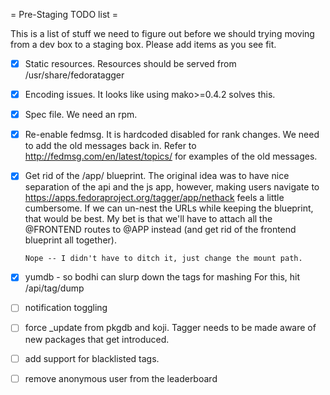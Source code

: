 = Pre-Staging TODO list =

This is a list of stuff we need to figure out before we should trying
moving from a dev box to a staging box.  Please add items as you see fit.

- [x] Static resources.  Resources should be served from
      /usr/share/fedoratagger
- [x] Encoding issues.  It looks like using mako>=0.4.2 solves this.
- [x] Spec file.  We need an rpm.
- [x] Re-enable fedmsg.  It is hardcoded disabled for rank changes.  We need
      to add the old messages back in.  Refer to
      http://fedmsg.com/en/latest/topics/ for examples of the old messages.
- [x] Get rid of the /app/ blueprint.  The original idea was to have nice
      separation of the api and the js app, however, making users navigate
      to https://apps.fedoraproject.org/tagger/app/nethack feels a little
      cumbersome.  If we can un-nest the URLs while keeping the blueprint,
      that would be best.  My bet is that we'll have to attach all the
      @FRONTEND routes to @APP instead (and get rid of the frontend
      blueprint all together).

      Nope -- I didn't have to ditch it, just change the mount path.
- [x] yumdb - so bodhi can slurp down the tags for mashing
      For this, hit /api/tag/dump
- [ ] notification toggling
- [ ] force _update from pkgdb and koji.  Tagger needs to be made aware of
      new packages that get introduced.
- [ ] add support for blacklisted tags.
- [ ] remove anonymous user from the leaderboard
